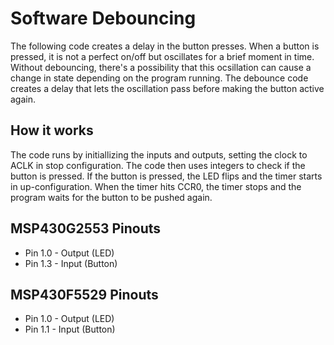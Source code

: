 # Software Debouncing
The following code creates a delay in the button presses. When a button is pressed, it is not a perfect on/off but oscillates for a brief moment in time. Without debouncing, there's a possibility that this ocsillation can cause a change in state depending on the program running. The debounce code creates a delay that lets the oscillation pass before making the button active again.

## How it works
The code runs by initiallizing the inputs and outputs, setting the clock to ACLK in stop configuration. The code then uses integers to check if the button is pressed. If the button is pressed, the LED flips and the timer starts in up-configuration. When the timer hits CCR0, the timer stops and the program waits for the button to be pushed again.

## MSP430G2553 Pinouts
* Pin 1.0 - Output (LED)
* Pin 1.3 - Input (Button)

## MSP430F5529 Pinouts
* Pin 1.0 - Output (LED)
* Pin 1.1 - Input (Button)
